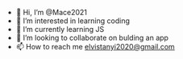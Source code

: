 - 👋 Hi, I’m @Mace2021
- 👀 I’m interested in learning coding
- 🌱 I’m currently learning JS
- 💞️ I’m looking to collaborate on bulding an app
- 📫 How to reach me elvistanyi2020@gmail.com

<!---
Mace2021/Mace2021 is a ✨ special ✨ repository because its `README.md` (this file) appears on your GitHub profile.
You can click the Preview link to take a look at your changes.
--->
